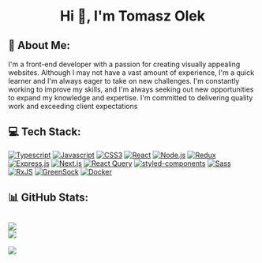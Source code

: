 <h1 align="center">Hi 👋, I'm Tomasz Olek</h1>

## 💫 About Me:
I'm a front-end developer with a passion for creating visually
appealing websites. Although I may not have a vast amount of
experience, I'm a quick learner and I'm always eager to take on new
challenges. I'm constantly working to improve my skills, and I'm
always seeking out new opportunities to expand my knowledge and
expertise. I'm committed to delivering quality work and exceeding
client expectations
<br>

## 💻 Tech Stack:
[![Typescript](https://img.shields.io/badge/typescript-%23007ACC.svg?style=for-the-badge&logo=typescript&logoColor=white)]()
[![Javascript](https://img.shields.io/badge/javascript-%23323330.svg?style=for-the-badge&logo=javascript&logoColor=%23F7DF1E)]()
[![CSS3](https://img.shields.io/badge/CSS3-%231572B6.svg?style=for-the-badge&logo=css3&logoColor=white)]()
[![React](https://img.shields.io/badge/react-%2361DAFB.svg?style=for-the-badge&logo=react&logoColor=white)]()
[![Node.js](https://img.shields.io/badge/node.js-%23339933.svg?style=for-the-badge&logo=node.js&logoColor=white)]()
[![Redux](https://img.shields.io/badge/redux-%23764ABC.svg?style=for-the-badge&logo=redux&logoColor=white)]()
[![Express.js](https://img.shields.io/badge/express.js-%23404d59.svg?style=for-the-badge)]()
[![Next.js](https://img.shields.io/badge/next.js-%23000000.svg?style=for-the-badge&logo=next-dot-js&logoColor=white)]()
[![React Query](https://img.shields.io/badge/react_query-%23223E4A.svg?style=for-the-badge&logo=react-query&logoColor=white)]()
[![styled-components](https://img.shields.io/badge/styled--components-%23DB7093.svg?style=for-the-badge&logo=styled-components&logoColor=white)]()
[![Sass](https://img.shields.io/badge/sass-%23CC6699.svg?style=for-the-badge&logo=sass&logoColor=white)]()
[![RxJS](https://img.shields.io/badge/RxJS-%23B7178C.svg?style=for-the-badge&logo=reactivex&logoColor=white)]()
[![GreenSock](https://img.shields.io/badge/gsap-%2386C129.svg?style=for-the-badge&logo=greensock&logoColor=white)]()
[![Docker](https://img.shields.io/badge/docker-%230db7ed.svg?style=for-the-badge&logo=docker&logoColor=white)]()

## 📊 GitHub Stats:
![](https://github-readme-stats.vercel.app/api?username=TomaszOlek&theme=dark&hide_border=false&include_all_commits=true&count_private=true)<br/>
![](https://github-readme-streak-stats.herokuapp.com/?user=TomaszOlek&theme=dark&hide_border=false)
---
![](https://komarev.com/ghpvc/?username=TomaszOlek)
